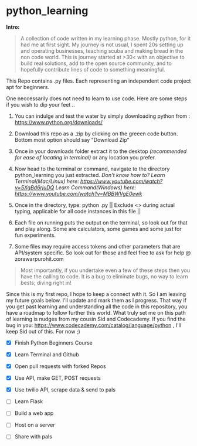 # python_learning

**Intro:**

> A collection of code written in my learning phase. Mostly python, for it had me at first sight. My journey is not usual, I spent 20s setting up and operating businesses, teaching scuba and making bread in the non code world. 
This is journey started at >30< with an objective to build real solutions, add to the open source community, and to hopefully contribute lines of code to something meaningful.  

This Repo contains .py files. Each representing an independent code project apt for beginners. 

One neccessarily does not need to learn to use code. Here are some steps if you wish to dip your feet ..

1. You can indulge and test the water by simply downloading python from : https://www.python.org/downloads/

2. Download this repo as a .zip by clicking on the greeen code button. Bottom most option should say "Download Zip"

3. Once in your downloads folder extract it to the desktop *(recommended for ease of locating in terminal)* or any location you prefer. 

4. Now head to the terminal or command, navigate to the directory python_learning you just extracted. *Don't know how to? Learn Terminal(Mac/Linux) here: https://www.youtube.com/watch?v=5XgBd6rjuDQ Learn Command(Windows) here: https://www.youtube.com/watch?v=MBBWVgE0ewk*

5. Once in the directory, type: python <filename>.py   || Exclude <> during actual typing, applicable for all code instances in this file ||

6. Each file on running puts the output on the terminal, so look out for that and play along. Some are calculators, some games and some just for fun experiments. 

7. Some files may require access tokens and other parameters that are API/system specific. So look out for those and feel free to ask for help @ zorawarpurohit.com

> Most importantly, if you undertake even a few of these steps then you have the calling to code. It is a bug to eliminate bugs, no way to learn bests; diving right in!

Since this is my first repo, I hope to keep a connect with it. So I am leaving my future goals below.
I'll update and mark them as I progress. That way if you get past learning and understanding all the code in this repository, you have a roadmap to follow further this world. What truly set me on this path of learning is nudges from my cousin Sid and Codecademy.
If you find the bug in you: https://www.codecademy.com/catalog/language/python , I'll keep Sid out of this. For now ;)

- [x] Finish Python Beginners Course
- [x] Learn Terminal and Github
- [x] Open pull requests with forked Repos
- [x] Use API, make GET, POST requests
- [x] Use twilio API, scrape data & send to pals
- [ ] Learn Flask
- [ ] Build a web app
- [ ] Host on a server
- [ ] Share with pals



